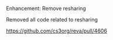 Enhancement: Remove resharing

Removed all code related to resharing

https://github.com/cs3org/reva/pull/4606

